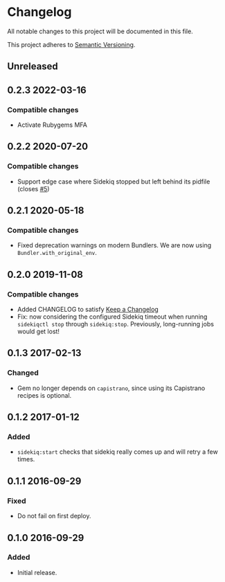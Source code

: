 # Changelog
All notable changes to this project will be documented in this file.

This project adheres to [Semantic Versioning](http://semver.org/spec/v2.0.0.html).


## Unreleased


## 0.2.3 2022-03-16

### Compatible changes
- Activate Rubygems MFA


## 0.2.2 2020-07-20

### Compatible changes
- Support edge case where Sidekiq stopped but left behind its pidfile (closes [#5](https://github.com/makandra/makandra_sidekiq/issues/5))


## 0.2.1 2020-05-18

### Compatible changes
- Fixed deprecation warnings on modern Bundlers. We are now using `Bundler.with_original_env`.


## 0.2.0 2019-11-08

### Compatible changes
- Added CHANGELOG to satisfy [Keep a Changelog](http://keepachangelog.com/en/1.0.0/)
- Fix: now considering the configured Sidekiq timeout when running
  `sidekiqctl stop` through `sidekiq:stop`. Previously, long-running jobs would
  get lost!


## 0.1.3 2017-02-13

### Changed
- Gem no longer depends on `capistrano`, since using its Capistrano recipes is optional.


## 0.1.2 2017-01-12

### Added
- `sidekiq:start` checks that sidekiq really comes up and will retry a few times.


## 0.1.1 2016-09-29

### Fixed
- Do not fail on first deploy.


## 0.1.0 2016-09-29

### Added
- Initial release.
